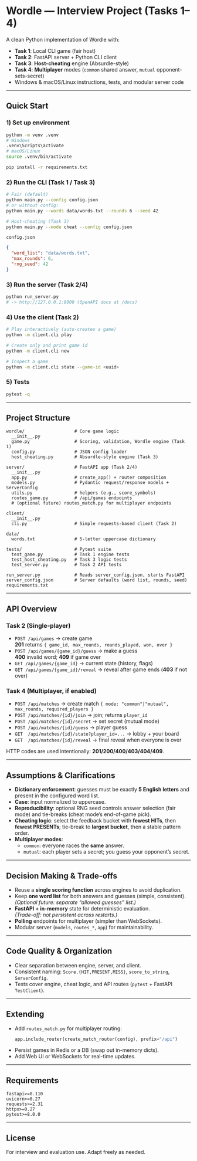 # Wordle — Interview Project (Tasks 1–4)

A clean Python implementation of Wordle with:

- **Task 1**: Local CLI game (fair host)
- **Task 2**: FastAPI server + Python CLI client
- **Task 3**: **Host-cheating** engine (Absurdle-style)
- **Task 4**: **Multiplayer** modes (`common` shared answer, `mutual` opponent-sets-secret)
- Windows & macOS/Linux instructions, tests, and modular server code

---

## Quick Start

### 1) Set up environment
```bash
python -m venv .venv
# Windows
.venv\Scripts\activate
# macOS/Linux
source .venv/bin/activate

pip install -r requirements.txt
```

### 2) Run the CLI (Task 1 / Task 3)
```bash
# Fair (default)
python main.py --config config.json
# or without config:
python main.py --words data/words.txt --rounds 6 --seed 42

# Host-cheating (Task 3)
python main.py --mode cheat --config config.json
```
`config.json`
```json
{
  "word_list": "data/words.txt",
  "max_rounds": 6,
  "rng_seed": 42
}
```

### 3) Run the server (Task 2/4)
```bash
python run_server.py
# -> http://127.0.0.1:8000 (OpenAPI docs at /docs)
```

### 4) Use the client (Task 2)
```bash
# Play interactively (auto-creates a game)
python -m client.cli play

# Create only and print game id
python -m client.cli new

# Inspect a game
python -m client.cli state --game-id <uuid>
```

### 5) Tests
```bash
pytest -q
```

---

## Project Structure

```
wordle/                   # Core game logic
  __init__.py
  game.py                 # Scoring, validation, Wordle engine (Task 1)
  config.py               # JSON config loader
  host_cheating.py        # Absurdle-style engine (Task 3)

server/                   # FastAPI app (Task 2/4)
  __init__.py
  app.py                  # create_app() + router composition
  models.py               # Pydantic request/response models + ServerConfig
  utils.py                # helpers (e.g., score_symbols)
  routes_game.py          # /api/games endpoints
  # (optional future) routes_match.py for multiplayer endpoints

client/
  __init__.py
  cli.py                  # Simple requests-based client (Task 2)

data/
  words.txt               # 5-letter uppercase dictionary

tests/                    # Pytest suite
  test_game.py            # Task 1 engine tests
  test_host_cheating.py   # Task 3 logic tests
  test_server.py          # Task 2 API tests

run_server.py             # Reads server_config.json, starts FastAPI
server_config.json        # Server defaults (word list, rounds, seed)
requirements.txt
```

---

## API Overview

### Task 2 (Single-player)
- `POST /api/games` → create game  
  **201** returns `{ game_id, max_rounds, rounds_played, won, over }`
- `POST /api/games/{game_id}/guess` → make a guess  
  **400** invalid word; **409** if game over
- `GET /api/games/{game_id}` → current state (history, flags)
- `GET /api/games/{game_id}/reveal` → reveal after game ends (**403** if not over)

### Task 4 (Multiplayer, if enabled)
- `POST /api/matches` → create match `{ mode: "common"|"mutual", max_rounds, required_players }`
- `POST /api/matches/{id}/join` → join; returns `player_id`
- `POST /api/matches/{id}/secret` → set secret (mutual mode)
- `POST /api/matches/{id}/guess` → player guess
- `GET  /api/matches/{id}/state?player_id=...` → lobby + your board
- `GET  /api/matches/{id}/reveal` → final reveal when everyone is over

HTTP codes are used intentionally: **201/200/400/403/404/409**.

---

## Assumptions & Clarifications

- **Dictionary enforcement**: guesses must be exactly **5 English letters** and present in the configured word list.
- **Case**: input normalized to uppercase.
- **Reproducibility**: optional RNG seed controls answer selection (fair mode) and tie-breaks (cheat mode’s end-of-game pick).
- **Cheating logic**: select the feedback bucket with **fewest HITs**, then **fewest PRESENTs**; tie-break to **largest bucket**, then a stable pattern order.
- **Multiplayer modes**:
  - `common`: everyone races the **same** answer.
  - `mutual`: each player sets a secret; you guess your opponent’s secret.

---

## Decision Making & Trade-offs

- Reuse a **single scoring function** across engines to avoid duplication.
- Keep **one word list** for both answers and guesses (simple, consistent).  
  *(Optional future: separate “allowed guesses” list.)*
- **FastAPI + in-memory** state for deterministic evaluation.  
  *(Trade-off: not persistent across restarts.)*
- **Polling** endpoints for multiplayer (simpler than WebSockets).
- Modular server (`models`, `routes_*`, `app`) for maintainability.

---

## Code Quality & Organization

- Clear separation between engine, server, and client.
- Consistent naming: `Score.{HIT,PRESENT,MISS}`, `score_to_string`, `ServerConfig`.
- Tests cover engine, cheat logic, and API routes (`pytest` + FastAPI `TestClient`).

---

## Extending

- Add `routes_match.py` for multiplayer routing:
  ```python
  app.include_router(create_match_router(config), prefix="/api")
  ```
- Persist games in Redis or a DB (swap out in-memory dicts).
- Add Web UI or WebSockets for real-time updates.

---

## Requirements

```
fastapi>=0.110
uvicorn>=0.27
requests>=2.31
httpx>=0.27
pytest>=8.0.0
```

---

## License

For interview and evaluation use. Adapt freely as needed.
